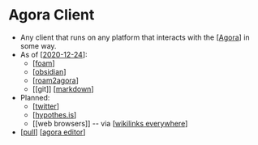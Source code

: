 # Agora Client

- Any client that runs on any platform that interacts with the [[Agora]] in some way.
- As of [[2020-12-24]]:
  - [[foam]]
  - [[obsidian]]
  - [[roam2agora]]
  - [[git]] [[markdown]]
- Planned:
  - [[twitter]]
  - [[hypothes.is]]
  - [[web browsers]] -- via [[wikilinks everywhere]] 
- [[pull]] [[agora editor]]


[//begin]: # "Autogenerated link references for markdown compatibility"
[Agora]: agora "Agora"
[2020-12-24]: journal/2020-12-24 "2020-12-24"
[foam]: foam "Foam"
[obsidian]: obsidian "Obsidian"
[roam2agora]: roam2agora "Roam2agora"
[markdown]: markdown "Markdown"
[twitter]: twitter "Twitter"
[hypothes.is]: hypothesis "Hypothesis"
[wikilinks everywhere]: wikilinks-everywhere "Wikilinks Everywhere"
[pull]: pull "Pull"
[agora editor]: agora-editor "Agora Editor"
[//end]: # "Autogenerated link references"
